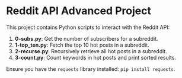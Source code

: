 # Reddit API Advanced Project

This project contains Python scripts to interact with the Reddit API:

1. **0-subs.py**: Get the number of subscribers for a subreddit.
2. **1-top_ten.py**: Fetch the top 10 hot posts in a subreddit.
3. **2-recurse.py**: Recursively retrieve all hot posts in a subreddit.
4. **3-count.py**: Count keywords in hot posts and print sorted results.

Ensure you have the `requests` library installed: `pip install requests`.
